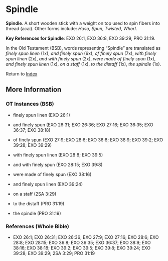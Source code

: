 # Spindle
**Spindle**. 
A short wooden stick with a weight on top used to spin fibers into thread (acai). 
Other forms include: 
*Huso*, *Spun*, *Twisted*, *Whorl*. 


**Key References for Spindle**: 
EXO 26:1, EXO 36:8, EXO 39:29, PRO 31:19. 


In the Old Testament (BSB), words representing “Spindle” are translated as 
*finely spun linen* (1x), *and finely spun* (6x), *of finely spun* (7x), *with finely spun linen* (2x), *and with finely spun* (2x), *were made of finely spun* (1x), *and finely spun linen* (1x), *on a staff* (1x), *to the distaff* (1x), *the spindle* (1x). 




Return to [Index](00-Index.md)

## More Information

### OT Instances (BSB)

* finely spun linen (EXO 26:1)

* and finely spun (EXO 26:31; EXO 26:36; EXO 27:16; EXO 36:35; EXO 36:37; EXO 38:18)

* of finely spun (EXO 27:9; EXO 28:6; EXO 36:8; EXO 38:9; EXO 39:2; EXO 39:28; EXO 39:29)

* with finely spun linen (EXO 28:8; EXO 39:5)

* and with finely spun (EXO 28:15; EXO 39:8)

* were made of finely spun (EXO 38:16)

* and finely spun linen (EXO 39:24)

* on a staff (2SA 3:29)

* to the distaff (PRO 31:19)

* the spindle (PRO 31:19)



### References (Whole Bible)

* EXO 26:1; EXO 26:31; EXO 26:36; EXO 27:9; EXO 27:16; EXO 28:6; EXO 28:8; EXO 28:15; EXO 36:8; EXO 36:35; EXO 36:37; EXO 38:9; EXO 38:16; EXO 38:18; EXO 39:2; EXO 39:5; EXO 39:8; EXO 39:24; EXO 39:28; EXO 39:29; 2SA 3:29; PRO 31:19



